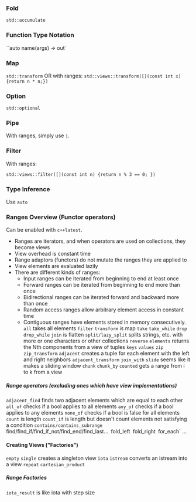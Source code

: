 ### Fold
`std::accumulate`
### Function Type Notation
``auto name(args) -> out`
### Map
`std::transform`
OR with ranges:
``std::views::transform([](const int x) {return n * n;})``
### Option
`std::optional`
### Pipe
With ranges, simply use `|`.
### Filter
With ranges:
```
std::views::filter([](const int n) {return n % 3 == 0; })
```
### Type Inference
Use `auto`
### Ranges Overview (Functor operators)
Can be enabled with `c++latest`.
* Ranges are iterators, and when operators are used on collections, they become views
* View overhead is constant time
* Range adaptors (functors) do not mutate the ranges they are applied to
* View elements are evaluated lazily
* There are different kinds of ranges:
	* Input ranges can be iterated from beginning to end at least once
	* Forward ranges can be iterated from beginning to end more than once
	* Bidirectional ranges can be iterated forward and backward more than once
	* Random access ranges allow arbitrary element access in constant time
	* Contiguous ranges have elements stored in memory consecutively.
`all` takes all elements
`filter`
`transform` is map
`take`
`take_while`
`drop`
`drop_while`
`join` is flatten
`split/lazy_split` splits strings, etc. with more or one characters or other collections
`reverse`
`elements` returns the Nth components from a view of tuples
`keys`
`values`
`zip`
`zip_transform`
`adjacent` creates a tuple for each element with the left and right neighbors
``adjacent_transform``
``join_with``
``slide`` seems like it makes a sliding window
``chunk``
``chunk_by``
`counted` gets a range from i to k from a view
##### Range operators (excluding ones which have view implementations)
`adjacent_find` finds two adjacent elements which are equal to each other
`all_of` checks if a bool applies to all elements
`any_of` checks if a bool applies to any elements
`none_of` checks if a bool is false for all elements
`count` is length
`count_if` is length but doesn't count elements not satisfying a condition
`contains/contains_subrange
`find/find_if/find_if_not/find_end/find_last...`
`fold_left`
`fold_right`
`for_each`
...
#### Creating Views ("Factories")
`empty`
`single` creates a singleton view
`iota`
`istream` converts an istream into a view
`repeat`
`cartesian_product`
##### Range Factories
`iota_result` is like iota with step size


